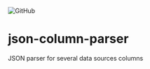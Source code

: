 ![GitHub](https://img.shields.io/github/license/StavPonte11/json-column-parser)
# json-column-parser
JSON parser for several data sources columns
